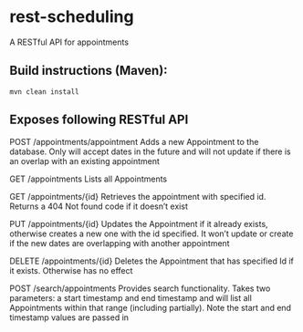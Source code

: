 # rest-scheduling

A RESTful API for appointments

## Build instructions (Maven):

`mvn clean install`

## Exposes following RESTful API

POST
/appointments/appointment
Adds a new Appointment to the database. Only will accept dates in the future and will not update if there is an overlap with an existing appointment

GET
/appointments
Lists all Appointments

GET
/appointments/{id}
Retrieves the appointment with specified id. Returns a 404 Not found code if it doesn’t exist

PUT
/appointments/{id}
Updates the Appointment if it already exists, otherwise creates a new one with the id specified. It won’t update or create if the new dates are overlapping with another appointment

DELETE
/appointments/{id}
Deletes the Appointment that has specified Id if it exists. Otherwise has no effect

POST
/search/appointments
Provides search functionality. Takes two parameters: a start timestamp and end timestamp and will list all Appointments within that range (including partially).
Note the start and end timestamp values are passed in

